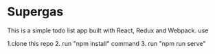# Supergas

This is a simple todo list app built with React, Redux and Webpack. 
use 


1.clone this repo
2. run "npm install" command
3. run "npm run serve"
